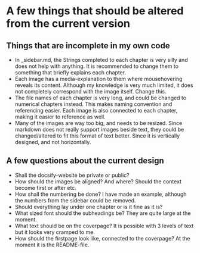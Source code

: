 # A few things that should be altered from the current version

## Things that are incomplete in my own code
- In _sidebar.md, the Strings completed to each chapter is very silly and does not help with anything. It is recommended to change them to something that briefly explains each chapter.
- Each image has a media-explanation to them where mousehovering reveals its content. Although my knowledge is very much limited, it does not completely correspond with the image itself. Change this.
- The file names of each chapter is very long, and could be changed to numerical chapters instead. This makes naming convention and referencing easier. Each image is also connected to each chapter, making it easier to reference as well.
- Many of the images are way too big, and needs to be resized. Since markdown does not really support images beside text, they could be changed/altered to fit this format of text better. Since it is vertically designed, and not horizontally.

## A few questions about the current design
- Shall the docsify-website be private or public?
- How should the images be aligned? And where? Should the context become first or after etc.
- How shall the numbering be done? I have made an example, although the numbers from the sidebar could be removed.
- Should everything lay under one chapter or is it fine as it is?
- What sized font should the subheadings be? They are quite large at the moment.
- What text should be on the coverpage? It is possible with 3 levels of text but it looks very cramped to me.
- How should the firstpage look like, connected to the coverpage? At the moment it is the README-file.